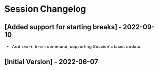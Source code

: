 # Session Changelog

## [Added support for starting breaks] - 2022-09-10

- Add `start break` command, supporting Session's latest update

## [Initial Version] - 2022-06-07
